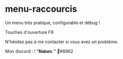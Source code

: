 # menu-raccourcis
Un menu très pratique, configurable et débug !

Touches d'ouverture F9

N'hésitez pas à me contacter si vous avez un problème.

Mon discord : ! "𝐍𝐚𝐛𝐞𝐧.™ 🌴#8962
